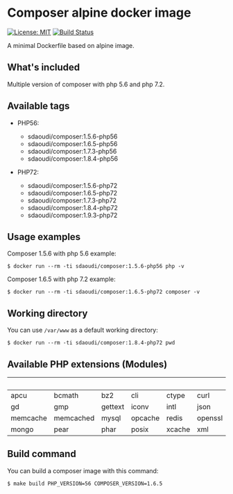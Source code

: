 # Composer alpine docker image #

[![License: MIT](https://img.shields.io/badge/License-MIT-green.svg)](https://opensource.org/licenses/MIT)
[![Build Status](https://travis-ci.org/sdaoudi/docker-composer.svg?branch=master)](https://travis-ci.org/sdaoudi/docker-composer)

A minimal Dockerfile based on alpine image.

## What's included ##

Multiple version of composer with php 5.6 
and php 7.2.

## Available tags ##

- PHP56:
    - sdaoudi/composer:1.5.6-php56
    - sdaoudi/composer:1.6.5-php56
    - sdaoudi/composer:1.7.3-php56
    - sdaoudi/composer:1.8.4-php56

- PHP72:
    - sdaoudi/composer:1.5.6-php72
    - sdaoudi/composer:1.6.5-php72
    - sdaoudi/composer:1.7.3-php72
    - sdaoudi/composer:1.8.4-php72
    - sdaoudi/composer:1.9.3-php72

## Usage examples ##

Composer 1.5.6 with php 5.6 example:

    $ docker run --rm -ti sdaoudi/composer:1.5.6-php56 php -v

Composer 1.6.5 with php 7.2 example:

    $ docker run --rm -ti sdaoudi/composer:1.6.5-php72 composer -v

## Working directory ##

You can use ``/var/www`` as a default working directory:

	$ docker run --rm -ti sdaoudi/composer:1.8.4-php72 pwd

## Available PHP extensions (Modules) ##

&nbsp;     | &nbsp;    | &nbsp;  | &nbsp;  | &nbsp; | &nbsp;  | &nbsp;| &nbsp;
---        | ---       | ---     | ---     |---     |---      |---    |---
apcu       | bcmath    | bz2     | cli     | ctype  | curl    | dom   | exif  
gd         | gmp       | gettext | iconv   | intl   | json    | ldap  | mcrypt
memcache   | memcached | mysql   | opcache | redis  | openssl | pcntl | pdo   
mongo      | pear      | phar    | posix   | xcache | xml     | xsl   | zip   

## Build command ##

You can build a composer image with this command:

```
$ make build PHP_VERSION=56 COMPOSER_VERSION=1.6.5
```
